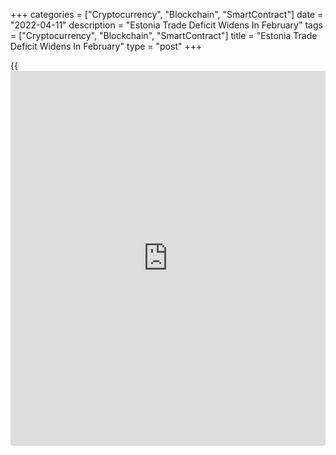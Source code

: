 +++
categories = ["Cryptocurrency", "Blockchain", "SmartContract"]
date = "2022-04-11"
description = "Estonia Trade Deficit Widens In February"
tags = ["Cryptocurrency", "Blockchain", "SmartContract"]
title = "Estonia Trade Deficit Widens In February"
type = "post"
+++

{{<iframe id="large-banner" src="https://www.bounty.group/#slide=16.0" width="100%" height="600" scrolling="no" style="border: 0px solid rgb(216, 221, 230); border-radius: 3px;">}}

Estonia's trade deficit widened in February as imports rose faster than
exports, figures from Statistics Estonia showed on Monday.

The trade deficit increased to EUR 309.0 million in February from EUR
70.0 million in the same month last year. In January, the trade deficit
was EUR 176 million.

"The bigger trade deficit was primarily due to trade in mineral fuels,
where the value of imports grew significantly while exports remained at
last year's level," Evelin Puura, leading analyst at Statistics Estonia,
said.

Exports increased 18.0 percent yearly in February, after a 35.0 percent
growth in January.

Imports rose 35.0 percent annually in February, after a 37.0 percent
increase in the previous month.

The main export partners are Finland, Latvia and Sweden, and the import
partners are Finland, Lithuania and Russia.

For comments and feedback [contact](https://www.playgroundfx.com/contact/): editorial@rtt[news](https://www.letsplayfx.com/blog/forex-news-website/).com

[Economic News][1]

 **What parts of the world are seeing the best (and worst) economic
performances lately? Click[here][2] to check out our [Econ Scorecard][2]
and find out! See up-to-the-moment [ranking](https://www.playgroundfx.com/blog/crypto-exchange-ranking/)s for the best and worst
performers in [GDP][3], [unemployment rate][4], [inflation][5] and much
more.**

   1. www.rtt[news](https://www.letsplayfx.com/blog/forex-news-website/).com/Content/EconomicNews.aspx
   2. www.rtt[news](https://www.letsplayfx.com/blog/forex-news-website/).com/economic-scorecard/world-rank/retail-sales/highest-performance.aspx
   3. www.rtt[news](https://www.letsplayfx.com/blog/forex-news-website/).com/economic-scorecard/world-rank/GDP/highest-performance.aspx
   4. www.rtt[news](https://www.letsplayfx.com/blog/forex-news-website/).com/economic-scorecard/world-rank/unemployment-rate/lowest-performance.aspx
   5. www.rtt[news](https://www.letsplayfx.com/blog/forex-news-website/).com/economic-scorecard/world-rank/CPI/highest-performance.aspx